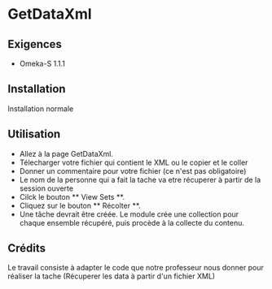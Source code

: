 # GetDataXml

## Exigences

* Omeka-S 1.1.1

## Installation

Installation normale 

## Utilisation

* Allez à la page GetDataXml.
* Télecharger votre fichier qui contient le XML ou le copier et le coller 
* Donner un commentaire pour votre fichier (ce n'est pas obligatoire)
* Le nom de la personne qui a fait la tache va etre récuperer à partir de la session ouverte 
* Cilck le bouton ** View Sets **.
* Cliquez sur le bouton ** Récolter **.
* Une tâche devrait être créée. Le module crée une collection pour chaque ensemble récupéré, puis procède à la collecte du contenu.

## Crédits

Le travail consiste à adapter le code que notre professeur nous donner pour réaliser la tache (Récuperer les data à partir d'un fichier XML)
